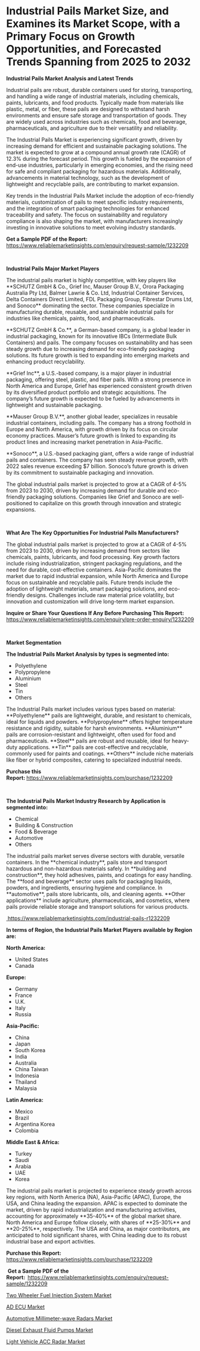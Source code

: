 <p><h1>Industrial Pails Market Size, and Examines its Market Scope, with a Primary Focus on Growth Opportunities, and Forecasted Trends Spanning from 2025 to 2032</h1></p><p><strong>Industrial Pails Market Analysis and Latest Trends</strong></p>
<p><p>Industrial pails are robust, durable containers used for storing, transporting, and handling a wide range of industrial materials, including chemicals, paints, lubricants, and food products. Typically made from materials like plastic, metal, or fiber, these pails are designed to withstand harsh environments and ensure safe storage and transportation of goods. They are widely used across industries such as chemicals, food and beverage, pharmaceuticals, and agriculture due to their versatility and reliability.</p><p>The Industrial Pails Market is experiencing significant growth, driven by increasing demand for efficient and sustainable packaging solutions. The market is expected to grow at a compound annual growth rate (CAGR) of 12.3% during the forecast period. This growth is fueled by the expansion of end-use industries, particularly in emerging economies, and the rising need for safe and compliant packaging for hazardous materials. Additionally, advancements in material technology, such as the development of lightweight and recyclable pails, are contributing to market expansion.</p><p>Key trends in the Industrial Pails Market include the adoption of eco-friendly materials, customization of pails to meet specific industry requirements, and the integration of smart packaging technologies for enhanced traceability and safety. The focus on sustainability and regulatory compliance is also shaping the market, with manufacturers increasingly investing in innovative solutions to meet evolving industry standards.</p></p>
<p><strong>Get a Sample PDF of the Report:&nbsp;</strong> <a href="https://www.reliablemarketinsights.com/enquiry/request-sample/1232209?utm_campaign=2130&utm_medium=2&utm_source=Github&utm_content=ia&utm_term=26012025&utm_id=industrial-pails">https://www.reliablemarketinsights.com/enquiry/request-sample/1232209</a></p>
<p>&nbsp;</p>
<p><strong>Industrial Pails Major Market Players</strong></p>
<p><p>The industrial pails market is highly competitive, with key players like **SCHUTZ GmbH & Co., Grief Inc, Mauser Group B.V., Orora Packaging Australia Pty Ltd, Balmer Lawrie & Co. Ltd, Industrial Container Services, Delta Containers Direct Limited, FDL Packaging Group, Fibrestar Drums Ltd, and Sonoco** dominating the sector. These companies specialize in manufacturing durable, reusable, and sustainable industrial pails for industries like chemicals, paints, food, and pharmaceuticals.</p><p>**SCHUTZ GmbH & Co.**, a German-based company, is a global leader in industrial packaging, known for its innovative IBCs (Intermediate Bulk Containers) and pails. The company focuses on sustainability and has seen steady growth due to increasing demand for eco-friendly packaging solutions. Its future growth is tied to expanding into emerging markets and enhancing product recyclability.</p><p>**Grief Inc**, a U.S.-based company, is a major player in industrial packaging, offering steel, plastic, and fiber pails. With a strong presence in North America and Europe, Grief has experienced consistent growth driven by its diversified product portfolio and strategic acquisitions. The company’s future growth is expected to be fueled by advancements in lightweight and sustainable packaging.</p><p>**Mauser Group B.V.**, another global leader, specializes in reusable industrial containers, including pails. The company has a strong foothold in Europe and North America, with growth driven by its focus on circular economy practices. Mauser’s future growth is linked to expanding its product lines and increasing market penetration in Asia-Pacific.</p><p>**Sonoco**, a U.S.-based packaging giant, offers a wide range of industrial pails and containers. The company has seen steady revenue growth, with 2022 sales revenue exceeding $7 billion. Sonoco’s future growth is driven by its commitment to sustainable packaging and innovation.</p><p>The global industrial pails market is projected to grow at a CAGR of 4-5% from 2023 to 2030, driven by increasing demand for durable and eco-friendly packaging solutions. Companies like Grief and Sonoco are well-positioned to capitalize on this growth through innovation and strategic expansions.</p></p>
<p>&nbsp;</p>
<p><strong>What Are The Key Opportunities For Industrial Pails Manufacturers?</strong></p>
<p><p>The global industrial pails market is projected to grow at a CAGR of 4-5% from 2023 to 2030, driven by increasing demand from sectors like chemicals, paints, lubricants, and food processing. Key growth factors include rising industrialization, stringent packaging regulations, and the need for durable, cost-effective containers. Asia-Pacific dominates the market due to rapid industrial expansion, while North America and Europe focus on sustainable and recyclable pails. Future trends include the adoption of lightweight materials, smart packaging solutions, and eco-friendly designs. Challenges include raw material price volatility, but innovation and customization will drive long-term market expansion.</p></p>
<p><strong>Inquire or Share Your Questions If Any Before Purchasing This Report:</strong> <a href="https://www.reliablemarketinsights.com/enquiry/pre-order-enquiry/1232209?utm_campaign=2130&utm_medium=2&utm_source=Github&utm_content=ia&utm_term=26012025&utm_id=industrial-pails">https://www.reliablemarketinsights.com/enquiry/pre-order-enquiry/1232209</a></p>
<p>&nbsp;</p>
<p><strong>Market Segmentation</strong></p>
<p><strong>The Industrial Pails Market Analysis by types is segmented into:</strong></p>
<p><ul><li>Polyethylene</li><li>Polypropylene</li><li>Aluminium</li><li>Steel</li><li>Tin</li><li>Others</li></ul></p>
<p><p>The Industrial Pails market includes various types based on material: **Polyethylene** pails are lightweight, durable, and resistant to chemicals, ideal for liquids and powders. **Polypropylene** offers higher temperature resistance and rigidity, suitable for harsh environments. **Aluminium** pails are corrosion-resistant and lightweight, often used for food and pharmaceuticals. **Steel** pails are robust and reusable, ideal for heavy-duty applications. **Tin** pails are cost-effective and recyclable, commonly used for paints and coatings. **Others** include niche materials like fiber or hybrid composites, catering to specialized industrial needs.</p></p>
<p><strong>Purchase this Report:&nbsp;</strong><a href="https://www.reliablemarketinsights.com/purchase/1232209?utm_campaign=2130&utm_medium=2&utm_source=Github&utm_content=ia&utm_term=26012025&utm_id=industrial-pails">https://www.reliablemarketinsights.com/purchase/1232209</a></p>
<p>&nbsp;</p>
<p><strong>The Industrial Pails Market Industry Research by Application is segmented into:</strong></p>
<p><ul><li>Chemical</li><li>Building & Construction</li><li>Food & Beverage</li><li>Automotive</li><li>Others</li></ul></p>
<p><p>The industrial pails market serves diverse sectors with durable, versatile containers. In the **chemical industry**, pails store and transport hazardous and non-hazardous materials safely. In **building and construction**, they hold adhesives, paints, and coatings for easy handling. The **food and beverage** sector uses pails for packaging liquids, powders, and ingredients, ensuring hygiene and compliance. In **automotive**, pails store lubricants, oils, and cleaning agents. **Other applications** include agriculture, pharmaceuticals, and cosmetics, where pails provide reliable storage and transport solutions for various products.</p></p>
<p><a href="https://www.reliablemarketinsights.com/industrial-pails-r1232209?utm_campaign=2130&utm_medium=2&utm_source=Github&utm_content=ia&utm_term=26012025&utm_id=industrial-pails">&nbsp;https://www.reliablemarketinsights.com/industrial-pails-r1232209</a></p>
<p><strong>In terms of Region, the Industrial Pails Market Players available by Region are:</strong></p>
<p>
    <p> <strong> North America: </strong>
        <ul>
            <li>United States</li>
            <li>Canada</li>
        </ul>
        </p> 
    <p> <strong> Europe: </strong>
        <ul>
            <li>Germany</li>
            <li>France</li>
            <li>U.K.</li>
            <li>Italy</li>
            <li>Russia</li>
        </ul>
        </p> 
    <p> <strong> Asia-Pacific: </strong>
        <ul>
            <li>China</li>
            <li>Japan</li>
            <li>South Korea</li>
            <li>India</li>
            <li>Australia</li>
            <li>China Taiwan</li>
            <li>Indonesia</li>
            <li>Thailand</li>
            <li>Malaysia</li>
        </ul>
        </p> 
    <p> <strong> Latin America: </strong>
        <ul>
            <li>Mexico</li>
            <li>Brazil</li>
            <li>Argentina Korea</li>
            <li>Colombia</li>
        </ul>
        </p> 
    <p> <strong> Middle East & Africa: </strong>
        <ul>
            <li>Turkey</li>
            <li>Saudi</li>
            <li>Arabia</li>
            <li>UAE</li>
            <li>Korea</li>
        </ul>
    </p>
    </p>
<p><p>The industrial pails market is projected to experience steady growth across key regions, with North America (NA), Asia-Pacific (APAC), Europe, the USA, and China leading the expansion. APAC is expected to dominate the market, driven by rapid industrialization and manufacturing activities, accounting for approximately **35-40%** of the global market share. North America and Europe follow closely, with shares of **25-30%** and **20-25%**, respectively. The USA and China, as major contributors, are anticipated to hold significant shares, with China leading due to its robust industrial base and export activities.</p></p>
<p><strong>Purchase this Report: </strong><a href="https://www.reliablemarketinsights.com/purchase/1232209?utm_campaign=2130&utm_medium=2&utm_source=Github&utm_content=ia&utm_term=26012025&utm_id=industrial-pails">https://www.reliablemarketinsights.com/purchase/1232209</a></p>
<p>&nbsp;<strong>Get a Sample PDF of the Report:&nbsp;&nbsp;</strong><a href="https://www.reliablemarketinsights.com/enquiry/request-sample/1232209?utm_campaign=2130&utm_medium=2&utm_source=Github&utm_content=ia&utm_term=26012025&utm_id=industrial-pails">https://www.reliablemarketinsights.com/enquiry/request-sample/1232209</a></p>
<p><strong></strong></p>
<p><p><a href="https://www.linkedin.com/pulse/revenue-demand-two-wheeler-fuel-injection-system-market-projected-o36ef?utm_campaign=2130&utm_medium=2&utm_source=Github&utm_content=ia&utm_term=26012025&utm_id=industrial-pails">Two Wheeler Fuel Injection System Market</a></p><p><a href="https://www.linkedin.com/pulse/according-latest-trend-analysis-ad-ecu-market-poised-robust-i3bje?utm_campaign=2130&utm_medium=2&utm_source=Github&utm_content=ia&utm_term=26012025&utm_id=industrial-pails">AD ECU Market</a></p><p><a href="https://www.linkedin.com/pulse/automotive-millimeter-wave-radars-market-overview-2025-2032-e712f?utm_campaign=2130&utm_medium=2&utm_source=Github&utm_content=ia&utm_term=26012025&utm_id=industrial-pails">Automotive Millimeter-wave Radars Market</a></p><p><a href="https://www.linkedin.com/pulse/upcoming-boom-diesel-exhaust-fluid-pumps-market-projections-r3orf?utm_campaign=2130&utm_medium=2&utm_source=Github&utm_content=ia&utm_term=26012025&utm_id=industrial-pails">Diesel Exhaust Fluid Pumps Market</a></p><p><a href="https://www.linkedin.com/pulse/light-vehicle-acc-radar-market-growth-study-provides-in-depth-jbscc?utm_campaign=2130&utm_medium=2&utm_source=Github&utm_content=ia&utm_term=26012025&utm_id=industrial-pails">Light Vehicle ACC Radar Market</a></p></p>